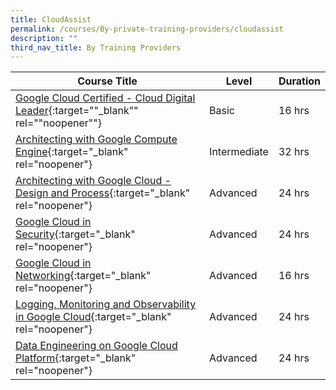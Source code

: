 ```yaml
---
title: CloudAssist
permalink: /courses/By-private-training-providers/cloudassist
description: ""
third_nav_title: By Training Providers
---
```

|Course Title  | Level | Duration |
| - | - | - | 
|[Google Cloud Certified - Cloud Digital Leader](https://cloud.google.com/training/business#cloud-digital-leader-path/){:target=""_blank"" rel=""noopener""} |Basic|16 hrs |
|[Architecting with Google Compute Engine](https://www.cloudassistsvcs.com/google-cloud-certified-associate-cloud-engineer/){:target="_blank" rel="noopener"} |Intermediate|32 hrs |
|[Architecting with Google Cloud - Design and Process](https://www.cloudassistsvcs.com/google-cloud-certified-professional-cloud-architect-bundle/){:target="_blank" rel="noopener"} |Advanced|24 hrs |
|[Google Cloud in Security](https://www.cloudassistsvcs.com/google-cloud-certified-professional-cloud-security-engineer-bundle/){:target="_blank" rel="noopener"} |Advanced|24 hrs |
|[Google Cloud in Networking](https://www.cloudassistsvcs.com/google-cloud-certified-professional-cloud-network-engineer-bundle/){:target="_blank" rel="noopener"} |Advanced|16 hrs |
|[Logging, Monitoring and Observability in Google Cloud](https://www.cloudassistsvcs.com/google-cloud-certified-professional-cloud-devops-engineer-bundle/){:target="_blank" rel="noopener"} |Advanced|24 hrs |
|[Data Engineering on Google Cloud Platform](https://www.cloudassistsvcs.com/google-cloud-certified-professional-data-engineer-bundle/){:target="_blank" rel="noopener"} |Advanced|24 hrs |